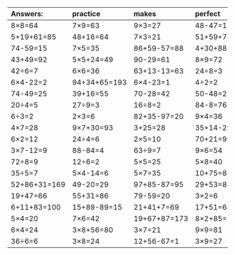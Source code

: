 | Answers: | practice | makes | perfect | ! |
| :--- | :--- | :--- | :--- | :--- |
| 8×8=64 | 7×9=63 | 9×3=27 | 48-47=1 | 76-2=74 | 
| 5+19+61=85 | 48+16=64 | 7×3=21 | 51+59+78=188 | 5×2=10 | 
| 74-59=15 | 7×5=35 | 86+59-57=88 | 4+30+88=122 | 47-40=7 | 
| 43+49=92 | 5×5+24=49 | 90-29=61 | 8×9=72 | 25+24=49 | 
| 42÷6=7 | 6×6=36 | 63+13-13=63 | 24÷8=3 | 4×5-15=5 | 
| 6×4-22=2 | 94+34+65=193 | 6×4-23=1 | 4÷2=2 | 8×2=16 | 
| 74-49=25 | 39+16=55 | 70-28=42 | 50-48=2 | 12÷3=4 | 
| 20÷4=5 | 27÷9=3 | 16÷8=2 | 84-8=76 | 6×3=18 | 
| 6÷3=2 | 2×3=6 | 82+35-97=20 | 9×4=36 | 3×6=18 | 
| 4×7=28 | 9×7+30=93 | 3+25=28 | 35+14-29=20 | 24+60=84 | 
| 6×2=12 | 24÷4=6 | 2×5=10 | 70+21=91 | 54÷6=9 | 
| 3×7-12=9 | 88-84=4 | 63÷9=7 | 9×6=54 | 5×6=30 | 
| 72÷8=9 | 12÷6=2 | 5×5=25 | 5×8=40 | 8×6+76=124 | 
| 35÷5=7 | 5×4-14=6 | 5×7=35 | 10+75=85 | 88-1=87 | 
| 52+86+31=169 | 49-20=29 | 97+85-87=95 | 29+53=82 | 3÷1=3 | 
| 19+47=66 | 55+31=86 | 79-59=20 | 3×2=6 | 8×4+71=103 | 
| 6+11+83=100 | 15+89-89=15 | 21+41+7=69 | 17+51=68 | 75-2=73 | 
| 5×4=20 | 7×6=42 | 19+67+87=173 | 8×2+85=101 | 63÷7=9 | 
| 6×4=24 | 3×8+56=80 | 3×7=21 | 9×9=81 | 8÷2=4 | 
| 36÷6=6 | 3×8=24 | 12+56-67=1 | 3×9=27 | 32÷4=8 | 
